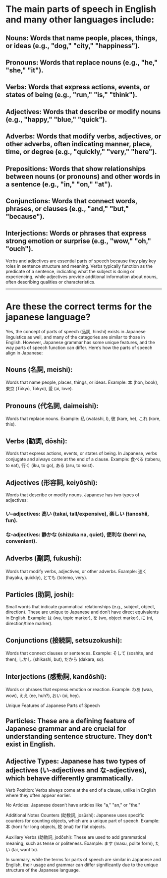 # The main parts of speech in English and many other languages include:

## Nouns: Words that name people, places, things, or ideas (e.g., "dog," "city," "happiness").
## Pronouns: Words that replace nouns (e.g., "he," "she," "it").
## Verbs: Words that express actions, events, or states of being (e.g., "run," "is," "think").
## Adjectives: Words that describe or modify nouns (e.g., "happy," "blue," "quick").
## Adverbs: Words that modify verbs, adjectives, or other adverbs, often indicating manner, place, time, or degree (e.g., "quickly," "very," "here").
## Prepositions: Words that show relationships between nouns (or pronouns) and other words in a sentence (e.g., "in," "on," "at").
## Conjunctions: Words that connect words, phrases, or clauses (e.g., "and," "but," "because").
## Interjections: Words or phrases that express strong emotion or surprise (e.g., "wow," "oh," "ouch").

Verbs and adjectives are essential parts of speech because they play key roles in sentence structure and meaning. Verbs typically function as the predicate of a sentence, indicating what the subject is doing or experiencing, while adjectives provide additional information about nouns, often describing qualities or characteristics.

---

# Are these the correct terms for the japanese language?
Yes, the concept of parts of speech (品詞, hinshi) exists in Japanese linguistics as well, and many of the categories are similar to those in English. However, Japanese grammar has some unique features, and the way parts of speech function can differ. Here’s how the parts of speech align in Japanese:

## Nouns (名詞, meishi):
Words that name people, places, things, or ideas.
Example: 本 (hon, book), 東京 (Tōkyō, Tokyo), 愛 (ai, love).

## Pronouns (代名詞, daimeishi):
Words that replace nouns.
Example: 私 (watashi, I), 彼 (kare, he), これ (kore, this).

## Verbs (動詞, dōshi):
Words that express actions, events, or states of being. In Japanese, verbs conjugate and always come at the end of a clause.
Example: 食べる (taberu, to eat), 行く (iku, to go), ある (aru, to exist).

## Adjectives (形容詞, keiyōshi):
Words that describe or modify nouns. Japanese has two types of adjectives:

### い-adjectives: 高い (takai, tall/expensive), 楽しい (tanoshii, fun).
### な-adjectives: 静かな (shizuka na, quiet), 便利な (benri na, convenient).

## Adverbs (副詞, fukushi):
Words that modify verbs, adjectives, or other adverbs.
Example: 速く (hayaku, quickly), とても (totemo, very).

## Particles (助詞, joshi):
Small words that indicate grammatical relationships (e.g., subject, object, direction). These are unique to Japanese and don’t have direct equivalents in English.
Example: は (wa, topic marker), を (wo, object marker), に (ni, direction/time marker).

## Conjunctions (接続詞, setsuzokushi):
Words that connect clauses or sentences.
Example: そして (soshite, and then), しかし (shikashi, but), だから (dakara, so).

## Interjections (感動詞, kandōshi):
Words or phrases that express emotion or reaction.
Example: わあ (waa, wow), ええ (ee, huh?), おい (oi, hey).

Unique Features of Japanese Parts of Speech

## Particles: These are a defining feature of Japanese grammar and are crucial for understanding sentence structure. They don’t exist in English.

## Adjective Types: Japanese has two types of adjectives (い-adjectives and な-adjectives), which behave differently grammatically.

Verb Position: Verbs always come at the end of a clause, unlike in English where they often appear earlier.

No Articles: Japanese doesn’t have articles like "a," "an," or "the."

Additional Notes
Counters (助数詞, josūshi): Japanese uses specific counters for counting objects, which are a unique part of speech.
Example: 本 (hon) for long objects, 枚 (mai) for flat objects.

Auxiliary Verbs (助動詞, jodōshi): These are used to add grammatical meaning, such as tense or politeness.
Example: ます (masu, polite form), たい (tai, want to).

In summary, while the terms for parts of speech are similar in Japanese and English, their usage and grammar can differ significantly due to the unique structure of the Japanese language.